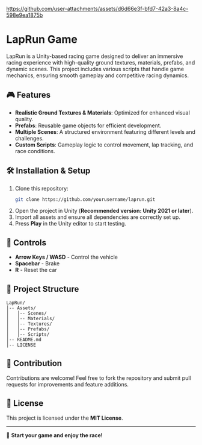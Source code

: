 
https://github.com/user-attachments/assets/d6d66e3f-bfd7-42a3-8a4c-598e9ea1875b


#  LapRun Game

LapRun is a Unity-based racing game designed to deliver an immersive racing experience with high-quality ground textures, materials, prefabs, and dynamic scenes. This project includes various scripts that handle game mechanics, ensuring smooth gameplay and competitive racing dynamics.

## 🎮 Features
- **Realistic Ground Textures & Materials**: Optimized for enhanced visual quality.
- **Prefabs**: Reusable game objects for efficient development.
- **Multiple Scenes**: A structured environment featuring different levels and challenges.
- **Custom Scripts**: Gameplay logic to control movement, lap tracking, and race conditions.

## 🛠️ Installation & Setup
1. Clone this repository:
   ```sh
   git clone https://github.com/yourusername/laprun.git
   ```
2. Open the project in Unity (**Recommended version: Unity 2021 or later**).
3. Import all assets and ensure all dependencies are correctly set up.
4. Press **Play** in the Unity editor to start testing.

## 🎯 Controls
- **Arrow Keys / WASD** - Control the vehicle
- **Spacebar** - Brake
- **R** - Reset the car

## 📂 Project Structure
```
LapRun/
│-- Assets/
│   │-- Scenes/
│   │-- Materials/
│   │-- Textures/
│   │-- Prefabs/
│   │-- Scripts/
│-- README.md
│-- LICENSE
```

## 🤝 Contribution
Contributions are welcome! Feel free to fork the repository and submit pull requests for improvements and feature additions.

## 📜 License
This project is licensed under the **MIT License**.

---
🏁 **Start your game and enjoy the race!** 






